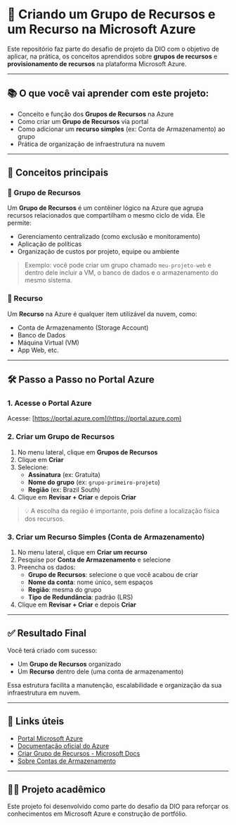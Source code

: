 # 🚀 Criando um Grupo de Recursos e um Recurso na Microsoft Azure

Este repositório faz parte do desafio de projeto da DIO com o objetivo de aplicar, na prática, os conceitos aprendidos sobre **grupos de recursos** e **provisionamento de recursos** na plataforma Microsoft Azure.

---

## 📚 O que você vai aprender com este projeto:

- Conceito e função dos **Grupos de Recursos** na Azure
- Como criar um **Grupo de Recursos** via portal
- Como adicionar um **recurso simples** (ex: Conta de Armazenamento) ao grupo
- Prática de organização de infraestrutura na nuvem

---

## 🧠 Conceitos principais

### 🔹 Grupo de Recursos

Um **Grupo de Recursos** é um contêiner lógico na Azure que agrupa recursos relacionados que compartilham o mesmo ciclo de vida. Ele permite:
- Gerenciamento centralizado (como exclusão e monitoramento)
- Aplicação de políticas
- Organização de custos por projeto, equipe ou ambiente

> Exemplo: você pode criar um grupo chamado `meu-projeto-web` e dentro dele incluir a VM, o banco de dados e o armazenamento do mesmo sistema.

### 🔹 Recurso

Um **Recurso** na Azure é qualquer item utilizável da nuvem, como:
- Conta de Armazenamento (Storage Account)
- Banco de Dados
- Máquina Virtual (VM)
- App Web, etc.

---

## 🛠️ Passo a Passo no Portal Azure

### 1. Acesse o Portal Azure
Acesse: [https://portal.azure.com](https://portal.azure.com)

### 2. Criar um Grupo de Recursos

1. No menu lateral, clique em **Grupos de Recursos**
2. Clique em **Criar**
3. Selecione:
   - **Assinatura** (ex: Gratuita)
   - **Nome do grupo** (ex: `grupo-primeiro-projeto`)
   - **Região** (ex: Brazil South)
4. Clique em **Revisar + Criar** e depois **Criar**

> 💡 A escolha da região é importante, pois define a localização física dos recursos.

### 3. Criar um Recurso Simples (Conta de Armazenamento)

1. No menu lateral, clique em **Criar um recurso**
2. Pesquise por **Conta de Armazenamento** e selecione
3. Preencha os dados:
   - **Grupo de Recursos**: selecione o que você acabou de criar
   - **Nome da conta**: nome único, sem espaços
   - **Região**: mesma do grupo
   - **Tipo de Redundância**: padrão (LRS)
4. Clique em **Revisar + Criar** e depois **Criar**

---

## ✅ Resultado Final

Você terá criado com sucesso:
- Um **Grupo de Recursos** organizado
- Um **Recurso** dentro dele (uma conta de armazenamento)
  
Essa estrutura facilita a manutenção, escalabilidade e organização da sua infraestrutura em nuvem.

---

## 🔗 Links úteis

- [Portal Microsoft Azure](https://portal.azure.com)
- [Documentação oficial do Azure](https://learn.microsoft.com/pt-br/azure/)
- [Criar Grupo de Recursos - Microsoft Docs](https://learn.microsoft.com/pt-br/azure/azure-resource-manager/management/manage-resource-groups-portal)
- [Sobre Contas de Armazenamento](https://learn.microsoft.com/pt-br/azure/storage/common/storage-account-overview)

---

## 👨‍🎓 Projeto acadêmico

Este projeto foi desenvolvido como parte do desafio da DIO para reforçar os conhecimentos em Microsoft Azure e construção de portfólio.
